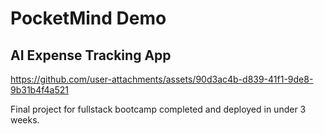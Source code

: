 # PocketMind Demo
## AI Expense Tracking App



https://github.com/user-attachments/assets/90d3ac4b-d839-41f1-9de8-9b31b4f4a521

Final project for fullstack bootcamp completed and deployed in under 3 weeks.

